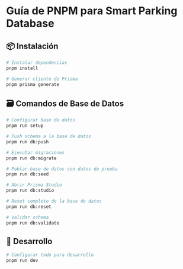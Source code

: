 # Guía de PNPM para Smart Parking Database

## 📦 Instalación

```bash
# Instalar dependencias
pnpm install

# Generar cliente de Prisma
pnpm prisma generate
```

## 🗃️ Comandos de Base de Datos

```bash
# Configurar base de datos
pnpm run setup

# Push schema a la base de datos
pnpm run db:push

# Ejecutar migraciones
pnpm run db:migrate

# Poblar base de datos con datos de prueba
pnpm run db:seed

# Abrir Prisma Studio
pnpm run db:studio

# Reset completo de la base de datos
pnpm run db:reset

# Validar schema
pnpm run db:validate
```

## 🚀 Desarrollo

```bash
# Configurar todo para desarrollo
pnpm run dev
```
